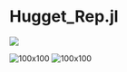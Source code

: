 # Hugget_Rep.jl

[![](https://img.shields.io/badge/docs-dev-blue.svg)](https://fgerding.github.io/Huggett_replicate.jl/dev/)


![100x100](/docs/graph_1.jpg)
![100x100](/docs/graph_1.jpg)
